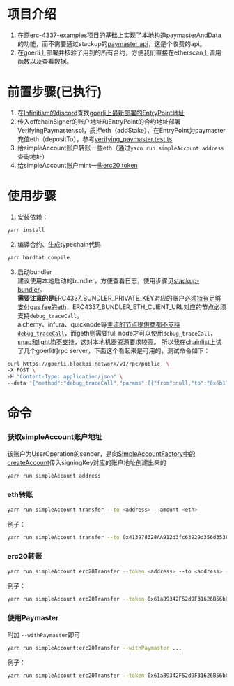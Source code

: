 # 项目介绍

1. 在原[erc-4337-examples](https://github.com/stackup-wallet/erc-4337-examples)项目的基础上实现了本地构造paymasterAndData的功能，而不需要通过stackup的[paymaster api](https://docs.stackup.sh/docs/api/paymaster/introduction#stackup-paymaster-api)，这是个收费的api。
2. 在goerli上部署并核验了用到的所有合约，方便我们直接在etherscan上调用函数以及查看数据。

# 前置步骤(已执行)
1. 在[Infinitism的discord](https://discord.com/invite/fbDyENb6Y9)查找[goerli上最新部署的EntryPoint地址](https://discord.com/channels/892780451570270219/892780453940056066/1061786895161491456)
2. 传入offchainSigner的账户地址和EntryPoint的合约地址部署VerifyingPaymaster.sol，质押eth（addStake）、在EntryPoint为paymaster充值eth（depositTo），参考[verifying_paymaster.test.ts](https://github.com/eth-infinitism/account-abstraction/blob/develop/test/verifying_paymaster.test.ts)
3. 给simpleAccount账户转账一些eth（通过`yarn run simpleAccount address`查询地址）
4. 给simpleAccount账户mint一些[erc20 token](https://goerli.etherscan.io/token/0x61a89342f52d9f31626b56b64a83579e5c368f4c)

# 使用步骤

1. 安装依赖：
```bash
yarn install
```

2. 编译合约、生成typechain代码
```bash
yarn hardhat compile
```

3. 启动bundler  
建议使用本地启动的bundler，方便查看日志，使用步骤见[stackup-bundler](https://github.com/stackup-wallet/stackup-bundler)。  
**需要注意的是**ERC4337_BUNDLER_PRIVATE_KEY对应的账户[必须持有足够支付gas fee的eth](https://discord.com/channels/874596133148696576/942772249662996520/1049685662305091584)，ERC4337_BUNDLER_ETH_CLIENT_URL对应的节点必须支持`debug_traceCall`。  
alchemy、infura、quicknode等[主流的节点提供商都不支持`debug_traceCall`](https://discord.com/channels/874596133148696576/942772249662996520/1066236623949418657)，而geth则需要full node才可以使用`debug_traceCall`，[snap和light均不支持](https://miaoguoge.xyz/geth-snap-rpc/)，这对本地机器资源要求较高。
所以我在[chainlist](https://chainlist.org/chain/5)上试了几个goerli的rpc server，下面这个看起来是可用的，测试命令如下：
```bash
curl https://goerli.blockpi.network/v1/rpc/public  \
-X POST \
-H "Content-Type: application/json" \
--data '{"method":"debug_traceCall","params":[{"from":null,"to":"0x6b175474e89094c44da98b954eedeac495271d0f","data":"0x70a082310000000000000000000000006E0d01A76C3Cf4288372a29124A26D4353EE51BE"}, "latest"],"id":1,"jsonrpc":"2.0"}'
```

# 命令
### 获取simpleAccount账户地址
该账户为UserOperation的sender，是向[SimpleAccountFactory中的createAccount](https://goerli.etherscan.io/address/0xd9743aBf3031BD1B0b9B64a53307468677b4051B#writeContract)传入signingKey对应的账户地址创建出来的
```bash
yarn run simpleAccount address
```

### eth转账

```bash
yarn run simpleAccount transfer --to <address> --amount <eth>
```
例子：
```bash
yarn run simpleAccount transfer --to 0x413978328AA912d3fc63929d356d353F6e854Ee1 --amount 0.001 --withPaymaster
```

### erc20转账
```bash
yarn run simpleAccount erc20Transfer --token <address> --to <address> --amount <decimal>
```
例子：
```bash
yarn run simpleAccount erc20Transfer --token 0x61a89342F52d9F31626B56b64A83579E5c368f4c --to 0x413978328AA912d3fc63929d356d353F6e854Ee1 --amount 0.1
```
### 使用Paymaster

附加 `--withPaymaster`即可

```bash
yarn run simpleAccount:erc20Transfer --withPaymaster ...
```
例子：
```bash
yarn run simpleAccount erc20Transfer --token 0x61a89342F52d9F31626B56b64A83579E5c368f4c --to 0x413978328AA912d3fc63929d356d353F6e854Ee1 --amount 0.1 --withPaymaster
```



